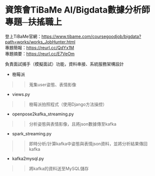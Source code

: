 # 資策會TiBaMe AI/Bigdata數據分析師專題─扶搖職上
登上TiBaMe官網：https://www.tibame.com/coursegoodjob/bigdata?path=works/works_JobHunter.html  
專題簡報：https://reurl.cc/QdYx1M  
專題摘要：https://reurl.cc/E7VeOm  

負責面試捕手（模擬面試）功能，資料串接、系統服務架構設計   
-  樹莓派   
>>蒐集user姿態、表情影像  
-  views.py   
>>樹莓派拍照程式（使用Django方法操控）  
-  openpose2kafka_streaming.py   
>>分析姿態與表情影像，且將json數據傳至kafka  
-  spark_streaming.py   
>>即時分析/計算kafka中姿態與表情json資料，並將分析結果傳回kafka  
-  kafka2mysql.py  
>>將kafka的資料送至MySQL儲存  
